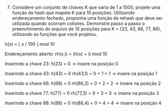 7) Considere um conjunto de chaves K que varia de 1 a 1000, projete uma função de hash que mapeie K para 10 posições. Utilizando endereçamento fechado, proponha uma função de rehash que deve ser utilizada quando ocorram colisões. Demonstre passo a passo o preenchimento do arquivo de 10 posições para K = {23, 43, 66, 77, 88}, utilizando as funções que você projetou.

h(x) = ⌊ x / 100 ⌋ mod 10

Endereçamento aberto:
rh(x,i) = (h(x) + i) mod 10

Inserindo a chave 23:
h(23) = 0 -> insere na posição 0

Inserindo a chave 43:
h(43) = 0
rh(43,1) = 0 + 1 = 1 -> insere na posição 1

Inserindo a chave 66:
h(66) = 0
rh(66,2) = 0 + 2 = 2 -> insere na posição 2

Inserindo a chave 77:
h(77) = 0
rh(77,3) = 0 + 3 = 3 -> insere na posição 3

Inserindo a chave 88:
h(88) = 0
rh(88,4) = 0 + 4 = 4 -> insere na posição 4




